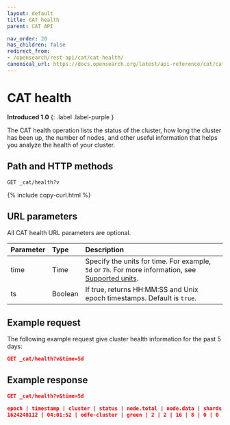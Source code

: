 ```yaml
---
layout: default
title: CAT health
parent: CAT API

nav_order: 20
has_children: false
redirect_from:
- /opensearch/rest-api/cat/cat-health/
canonical_url: https://docs.opensearch.org/latest/api-reference/cat/cat-health/
---
```


# CAT health
**Introduced 1.0**
{: .label .label-purple }

The CAT health operation lists the status of the cluster, how long the cluster has been up, the number of nodes, and other useful information that helps you analyze the health of your cluster.


## Path and HTTP methods

```
GET _cat/health?v
```
{% include copy-curl.html %}

## URL parameters

All CAT health URL parameters are optional.

Parameter | Type | Description
:--- | :--- | :---
time | Time | Specify the units for time. For example, `5d` or `7h`. For more information, see [Supported units]({{site.url}}{{site.baseurl}}/opensearch/units/).
ts | Boolean | If true, returns HH:MM:SS and Unix epoch timestamps. Default is `true`.

## Example request

The following example request give cluster health information for the past 5 days: 

```json
GET _cat/health?v&time=5d
```

## Example response

```json
GET _cat/health?v&time=5d

epoch | timestamp | cluster | status | node.total | node.data | shards | pri | relo | init | unassign | pending_tasks | max_task_wait_time | active_shards_percent
1624248112 | 04:01:52 | odfe-cluster | green | 2 | 2 | 16 | 8 | 0 | 0 | 0 | 0 | - | 100.0%
```
